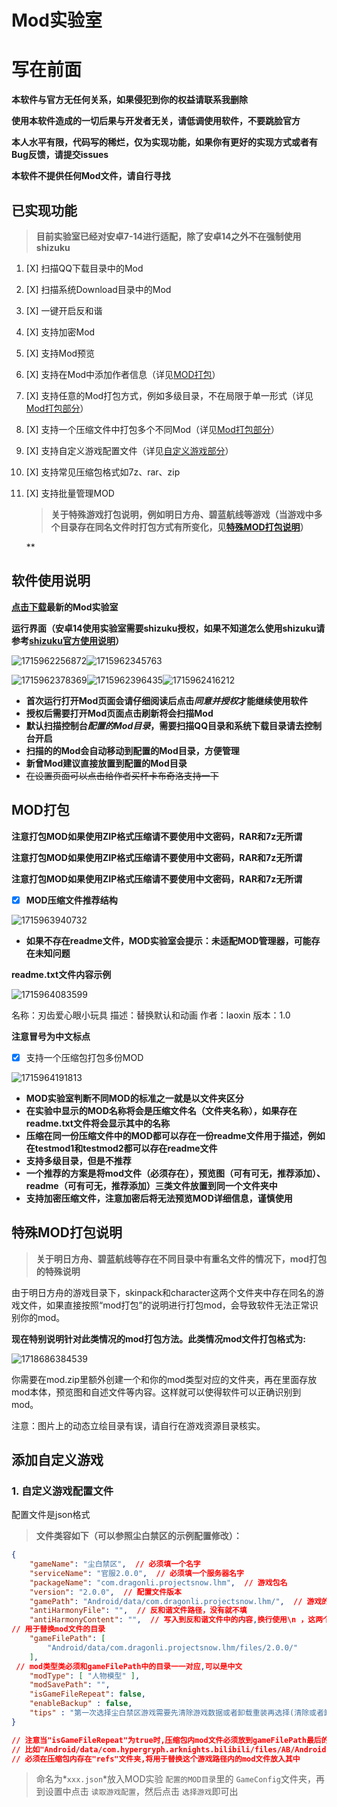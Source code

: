 # Mod实验室

# 写在前面

**本软件与官方无任何关系，如果侵犯到你的权益请联系我删除**

**使用本软件造成的一切后果与开发者无关，请低调使用软件，不要跳脸官方**

**本人水平有限，代码写的稀烂，仅为实现功能，如果你有更好的实现方式或者有Bug反馈，请提交issues**

**本软件不提供任何Mod文件，请自行寻找**

## 已实现功能

> **目前实验室已经对安卓7-14进行适配，除了安卓14之外不在强制使用shizuku**

1. [X] 扫描QQ下载目录中的Mod
2. [X] 扫描系统Download目录中的Mod
3. [X] 一键开启反和谐
4. [X] 支持加密Mod
5. [X] 支持Mod预览
6. [X] 支持在Mod中添加作者信息（详见[MOD打包](#MOD打包)）
7. [X] 支持任意的Mod打包方式，例如多级目录，不在局限于单一形式（详见[Mod打包部分](#MOD打包)）
8. [X] 支持一个压缩文件中打包多个不同Mod（详见[Mod打包部分](#MOD打包)）
9. [X] 支持自定义游戏配置文件（详见[自定义游戏部分](#添加自定义游戏)）
10. [X] 支持常见压缩包格式如7z、rar、zip
11. [X] 支持批量管理MOD

    > **关于特殊游戏打包说明，例如明日方舟、碧蓝航线等游戏（当游戏中多个目录存在同名文件时打包方式有所变化，见[特殊MOD打包说明](#特殊MOD打包说明)）**
    >

     **

## 软件使用说明

**[点击下载](https://github.com/laoxinH/crosscore-mod-manager/releases)最新的Mod实验室**

**运行界面（安卓14使用实验室需要shizuku授权，如果不知道怎么使用shizuku请参考[shizuku官方使用说明](https://shizuku.rikka.app/zh-hans/guide/setup/#%E9%80%9A%E8%BF%87%E6%97%A0%E7%BA%BF%E8%B0%83%E8%AF%95%E5%90%AF%E5%8A%A8)）**

![1715962256872](image/readme/1715962256872.png?msec=1715965017839 "app主页")![1715962345763](image/readme/1715962345763.png?msec=1715965017839 "首次打开Mod页面")

![1715962378369](/image/readme/1715962378369.png?msec=1715965017831 "shizuku授权")![1715962396435](/image/readme/1715962396435.png?msec=1715965017839 "扫描到的mod")![1715962416212](/image/readme/1715962416212.png?msec=1715965017839 "设置页面")

- **首次运行打开Mod页面会请仔细阅读后点击*同意并授权*才能继续使用软件**
- **授权后需要打开Mod页面点击刷新将会扫描Mod**
- **默认扫描控制台*配置的Mod目录*，需要扫描QQ目录和系统下载目录请去控制台开启**
- **扫描的的Mod会自动移动到配置的Mod目录，方便管理**
- **新曾Mod建议直接放置到配置的Mod目录**
- ~~在设置页面可以点击给作者买杯卡布奇洛支持一下~~

## MOD打包

**注意打包MOD如果使用ZIP格式压缩请不要使用中文密码，RAR和7z无所谓**

**注意打包MOD如果使用ZIP格式压缩请不要使用中文密码，RAR和7z无所谓**

**注意打包MOD如果使用ZIP格式压缩请不要使用中文密码，RAR和7z无所谓**

- [X] **MOD压缩文件推荐结构**

![1715963940732](/image/readme/1715963940732.png?msec=1715965017840)

- **如果不存在readme文件，MOD实验室会提示：未适配MOD管理器，可能存在未知问题**

**readme.txt文件内容示例**

![1715964083599](/image/readme/1715964083599.png?msec=1715965017836)

名称：刃齿爱心眼小玩具
描述：替换默认和动画
作者：laoxin
版本：1.0

**注意冒号为中文标点**

- [X] 支持一个压缩包打包多份MOD

![1715964191813](/image/readme/1715964191813.png?msec=1715965017839)

- **MOD实验室判断不同MOD的标准之一就是以文件夹区分**
- **在实验中显示的MOD名称将会是压缩文件名（文件夹名称），如果存在readme.txt文件将会显示其中的名称**
- **压缩在同一份压缩文件中的MOD都可以存在一份readme文件用于描述，例如在testmod1和testmod2都可以存在readme文件**
- **支持多级目录，但是不推荐**
- **一个推荐的方案是将mod文件（必须存在），预览图（可有可无，推荐添加）、readme（可有可无，推荐添加）三类文件放置到同一个文件夹中**
- **支持加密压缩文件，注意加密后将无法预览MOD详细信息，谨慎使用**

## 特殊MOD打包说明

> **关于明日方舟、碧蓝航线等存在不同目录中有重名文件的情况下，mod打包的特殊说明**

由于明日方舟的游戏目录下，skinpack和character这两个文件夹中存在同名的游戏文件，如果直接按照“mod打包”的说明进行打包mod，会导致软件无法正常识别你的mod。

**现在特别说明针对此类情况的mod打包方法。此类情况mod文件打包格式为:**

![1718686384539](image/readme/1718686384539.png)

你需要在mod.zip里额外创建一个和你的mod类型对应的文件夹，再在里面存放mod本体，预览图和自述文件等内容。这样就可以使得软件可以正确识别到mod。

注意：图片上的动态立绘目录有误，请自行在游戏资源目录核实。

## 添加自定义游戏

### 1. 自定义游戏配置文件

配置文件是json格式

> **文件类容如下（可以参照尘白禁区的示例配置修改）：**

```json
{
    "gameName": "尘白禁区",  // 必须填一个名字
    "serviceName": "官服2.0.0",  // 必须填一个服务器名字
    "packageName": "com.dragonli.projectsnow.lhm",  // 游戏包名
    "version": "2.0.0",  // 配置文件版本
    "gamePath": "Android/data/com.dragonli.projectsnow.lhm/",  // 游戏的data目录
    "antiHarmonyFile": "",  // 反和谐文件路径，没有就不填
    "antiHarmonyContent": "",  // 写入到反和谐文件中的内容,换行使用\n ，这两个反和谐配置没有则留空即可()空字符串"")没有不填
// 用于替换mod文件的目录
    "gameFilePath": [
        "Android/data/com.dragonli.projectsnow.lhm/files/2.0.0/"
    ],
 // mod类型类必须和gameFilePath中的目录一一对应,可以是中文
    "modType": [ "人物模型" ],
    "modSavePath": "",
    "isGameFileRepeat": false,
    "enableBackup" : false,
    "tips" : "第一次选择尘白禁区游戏需要先清除游戏数据或者卸载重装再选择(清除或者卸载重装后先运行游戏到登录界面,然后回到这里选择游戏后再运行游戏下载游戏数据),否则会提示MOD文件复制失败,后续有大更新也需要再次操作\n\n同时启动游戏需要在实验室控制台启动才能生效,在启动过程中推荐点击屏幕跳过切换账号5秒的等待, 若游戏提示下载资源失败点击重试即可\n\n若游戏有小资源更新建议先正常启动一次游戏再从实验室启动注入MOD"
}

// 注意当"isGameFileRepeat"为true时,压缩包内mod文件必须放到gameFilePath最后的路径
// 比如"Android/data/com.hypergryph.arknights.bilibili/files/AB/Android/refs/",这个gameFilePath中要想扫描到mod
// 必须在压缩包内存在"refs"文件夹,将用于替换这个游戏路径内的mod文件放入其中
```

> 命名为*`xxx.json`*放入MOD实验 `配置的MOD目录`里的 `GameConfig`文件夹，再到设置中点击 `读取游戏配置`，然后点击 `选择游戏`即可出
